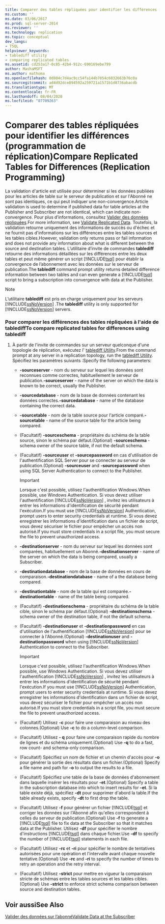 ```yaml
---
title: Comparer des tables répliquées pour identifier les différences (programmation de réplication) | Microsoft Docs
ms.custom: ''
ms.date: 03/06/2017
ms.prod: sql-server-2014
ms.reviewer: ''
ms.technology: replication
ms.topic: conceptual
dev_langs:
- TSQL
helpviewer_keywords:
- tablediff utility
- comparing replicated tables
ms.assetid: cd253a17-0c85-42b4-912c-690169ebe799
author: MashaMSFT
ms.author: mathoma
ms.openlocfilehash: 0d804c7d4ac9cc54fa144b7054c6032663b76c0a
ms.sourcegitcommit: ad4d92dce894592a259721a1571b1d8736abacdb
ms.translationtype: MT
ms.contentlocale: fr-FR
ms.lasthandoff: 08/04/2020
ms.locfileid: "87709263"
---
```

# <a name="compare-replicated-tables-for-differences-replication-programming"></a><span data-ttu-id="29252-102">Comparer des tables répliquées pour identifier les différences (programmation de réplication)</span><span class="sxs-lookup"><span data-stu-id="29252-102">Compare Replicated Tables for Differences (Replication Programming)</span></span>
  <span data-ttu-id="29252-103">La validation d'article est utilisée pour déterminer si les données publiées pour les articles de table sur le serveur de publication et sur l'Abonné ne sont pas identiques, ce qui peut indiquer une non-convergence.</span><span class="sxs-lookup"><span data-stu-id="29252-103">Article validation is used to determine if published data for table articles at the Publisher and Subscriber are not identical, which can indicate non-convergence.</span></span> <span data-ttu-id="29252-104">Pour plus d’informations, consultez [Valider des données répliquées](../validate-data-at-the-subscriber.md).</span><span class="sxs-lookup"><span data-stu-id="29252-104">For more information, see [Validate Replicated Data](../validate-data-at-the-subscriber.md).</span></span> <span data-ttu-id="29252-105">Toutefois, la validation retourne uniquement des informations de succès ou d'échec et ne fournit pas d'informations sur les différences entre les tables sources et les tables cibles.</span><span class="sxs-lookup"><span data-stu-id="29252-105">However, validation only returns pass or fail information and does not provide any information about what is different between the source and destination tables.</span></span> <span data-ttu-id="29252-106">L’utilitaire d’invite de commandes **tablediff** retourne des informations détaillées sur les différences entre les deux tables et peut même générer un script [!INCLUDE[tsql](../../../includes/tsql-md.md)] pour établir la convergence de l’abonnement avec les données sur le serveur de publication.</span><span class="sxs-lookup"><span data-stu-id="29252-106">The **tablediff** command prompt utility returns detailed difference information between two tables and can even generate a [!INCLUDE[tsql](../../../includes/tsql-md.md)] script to bring a subscription into convergence with data at the Publisher.</span></span>  
  
> [!NOTE]  
>  <span data-ttu-id="29252-107">L’utilitaire **tablediff** est pris en charge uniquement pour les serveurs [!INCLUDE[ssNoVersion](../../../includes/ssnoversion-md.md)] .</span><span class="sxs-lookup"><span data-stu-id="29252-107">The **tablediff** utility is only supported for [!INCLUDE[ssNoVersion](../../../includes/ssnoversion-md.md)] servers.</span></span>  
  
### <a name="to-compare-replicated-tables-for-differences-using-tablediff"></a><span data-ttu-id="29252-108">Pour comparer les différences des tables répliquées à l'aide de tablediff</span><span class="sxs-lookup"><span data-stu-id="29252-108">To compare replicated tables for differences using tablediff</span></span>  
  
1.  <span data-ttu-id="29252-109">À partir de l'invite de commandes sur un serveur quelconque d'une topologie de réplication, exécutez l' [tablediff Utility](../../../tools/tablediff-utility.md).</span><span class="sxs-lookup"><span data-stu-id="29252-109">From the command prompt at any server in a replication topology, run the [tablediff Utility](../../../tools/tablediff-utility.md).</span></span> <span data-ttu-id="29252-110">Spécifiez les paramètres suivants :</span><span class="sxs-lookup"><span data-stu-id="29252-110">Specify the following parameters:</span></span>  
  
    -   <span data-ttu-id="29252-111">**-sourceserver** - nom du serveur sur lequel les données sont reconnues comme correctes, habituellement le serveur de publication.</span><span class="sxs-lookup"><span data-stu-id="29252-111">**-sourceserver** - name of the server on which the data is known to be correct, usually the Publisher.</span></span>  
  
    -   <span data-ttu-id="29252-112">**-sourcedatabase** - nom de la base de données contenant les données correctes.</span><span class="sxs-lookup"><span data-stu-id="29252-112">**-sourcedatabase** - name of the database containing the correct data.</span></span>  
  
    -   <span data-ttu-id="29252-113">**-sourcetable** - nom de la table source pour l'article comparé.</span><span class="sxs-lookup"><span data-stu-id="29252-113">**-sourcetable** - name of the source table for the article being compared.</span></span>  
  
    -   <span data-ttu-id="29252-114">(Facultatif) **-sourceschema** - propriétaire du schéma de la table source, sinon le schéma par défaut.</span><span class="sxs-lookup"><span data-stu-id="29252-114">(Optional) **-sourceschema** - schema owner of the source table, if not the default schema.</span></span>  
  
    -   <span data-ttu-id="29252-115">(Facultatif) **-sourceuser** et **-sourcepassword** en cas d'utilisation de l'authentification SQL Server pour se connecter au serveur de publication.</span><span class="sxs-lookup"><span data-stu-id="29252-115">(Optional) **-sourceuser** and **-sourcepassword** when using SQL Server Authentication to connect to the Publisher.</span></span>  
  
        > [!IMPORTANT]  
        >  <span data-ttu-id="29252-116">Lorsque c'est possible, utilisez l'authentification Windows.</span><span class="sxs-lookup"><span data-stu-id="29252-116">When possible, use Windows Authentication.</span></span> <span data-ttu-id="29252-117">Si vous devez utiliser l'authentification [!INCLUDE[ssNoVersion](../../../includes/ssnoversion-md.md)] , invitez les utilisateurs à entrer les informations d'identification de sécurité pendant l'exécution.</span><span class="sxs-lookup"><span data-stu-id="29252-117">If you must use [!INCLUDE[ssNoVersion](../../../includes/ssnoversion-md.md)] Authentication, prompt users to enter security credentials at runtime.</span></span> <span data-ttu-id="29252-118">Si vous devez enregistrer les informations d'identification dans un fichier de script, vous devez sécuriser le fichier pour empêcher un accès non autorisé.</span><span class="sxs-lookup"><span data-stu-id="29252-118">If you must store credentials in a script file, you must secure the file to prevent unauthorized access.</span></span>  
  
    -   <span data-ttu-id="29252-119">**-destinationserver** - nom du serveur sur lequel les données sont comparées, habituellement un Abonné.</span><span class="sxs-lookup"><span data-stu-id="29252-119">**-destinationserver** - name of the server on which the data is being compared, usually a Subscriber.</span></span>  
  
    -   <span data-ttu-id="29252-120">**-destinationdatabase** - nom de la base de données en cours de comparaison.</span><span class="sxs-lookup"><span data-stu-id="29252-120">**-destinationdatabase** - name of a the database being compared.</span></span>  
  
    -   <span data-ttu-id="29252-121">**-destinationtable** - nom de la table qui est comparée.</span><span class="sxs-lookup"><span data-stu-id="29252-121">**-destinationtable** - name of the table being compared.</span></span>  
  
    -   <span data-ttu-id="29252-122">(Facultatif) **-destinationschema** - propriétaire du schéma de la table cible, sinon le schéma par défaut.</span><span class="sxs-lookup"><span data-stu-id="29252-122">(Optional) **-destinationschema** - schema owner of the destination table, if not the default schema.</span></span>  
  
    -   <span data-ttu-id="29252-123">(Facultatif) **-destinationuser** et **-destinationpassword** en cas d'utilisation de l'authentification [!INCLUDE[ssNoVersion](../../../includes/ssnoversion-md.md)] pour se connecter à l'Abonné.</span><span class="sxs-lookup"><span data-stu-id="29252-123">(Optional) **-destinationuser** and **-destinationpassword** when using [!INCLUDE[ssNoVersion](../../../includes/ssnoversion-md.md)] Authentication to connect to the Subscriber.</span></span>  
  
        > [!IMPORTANT]  
        >  <span data-ttu-id="29252-124">Lorsque c'est possible, utilisez l'authentification Windows.</span><span class="sxs-lookup"><span data-stu-id="29252-124">When possible, use Windows Authentication.</span></span> <span data-ttu-id="29252-125">Si vous devez utiliser l'authentification [!INCLUDE[ssNoVersion](../../../includes/ssnoversion-md.md)] , invitez les utilisateurs à entrer les informations d'identification de sécurité pendant l'exécution.</span><span class="sxs-lookup"><span data-stu-id="29252-125">If you must use [!INCLUDE[ssNoVersion](../../../includes/ssnoversion-md.md)] Authentication, prompt users to enter security credentials at runtime.</span></span> <span data-ttu-id="29252-126">Si vous devez enregistrer les informations d'identification dans un fichier de script, vous devez sécuriser le fichier pour empêcher un accès non autorisé.</span><span class="sxs-lookup"><span data-stu-id="29252-126">If you must store credentials in a script file, you must secure the file to prevent unauthorized access.</span></span>  
  
    -   <span data-ttu-id="29252-127">(Facultatif) Utilisez **-c** pour faire une comparaison au niveau des colonnes.</span><span class="sxs-lookup"><span data-stu-id="29252-127">(Optional) Use **-c** to do a column-level comparison.</span></span>  
  
    -   <span data-ttu-id="29252-128">(Facultatif) Utilisez **- q** pour faire une comparaison rapide du nombre de lignes et du schéma uniquement.</span><span class="sxs-lookup"><span data-stu-id="29252-128">(Optional) Use **-q** to do a fast, row count- and schema-only comparison.</span></span>  
  
    -   <span data-ttu-id="29252-129">(Facultatif) Spécifiez un nom de fichier et un chemin d'accès pour **-o** pour générer la sortie des résultats dans un fichier.</span><span class="sxs-lookup"><span data-stu-id="29252-129">(Optional) Specify a file name and path for **-o** to output the results to a file.</span></span>  
  
    -   <span data-ttu-id="29252-130">(Facultatif) Spécifiez une table de la base de données d'abonnement dans laquelle insérer les résultats pour **-et**.</span><span class="sxs-lookup"><span data-stu-id="29252-130">(Optional) Specify a table in the subscription database into which to insert results for **-et**.</span></span> <span data-ttu-id="29252-131">Si la table existe déjà, spécifiez **-dt** pour supprimer d'abord la table.</span><span class="sxs-lookup"><span data-stu-id="29252-131">If the table already exists, specify **-dt** to first drop the table.</span></span>  
  
    -   <span data-ttu-id="29252-132">(Facultatif) Utilisez **-f** pour générer un fichier [!INCLUDE[tsql](../../../includes/tsql-md.md)] et corriger les données sur l'Abonné afin qu'elles correspondent à celles du serveur de publication.</span><span class="sxs-lookup"><span data-stu-id="29252-132">(Optional) Use **-f** to generate a [!INCLUDE[tsql](../../../includes/tsql-md.md)] file to fix data at the Subscriber so that it matches data at the Publisher.</span></span> <span data-ttu-id="29252-133">Utilisez **-df** pour spécifier le nombre d'instructions [!INCLUDE[tsql](../../../includes/tsql-md.md)] dans chaque fichier.</span><span class="sxs-lookup"><span data-stu-id="29252-133">Use **-df** to specify the number of [!INCLUDE[tsql](../../../includes/tsql-md.md)] statements in each file.</span></span>  
  
    -   <span data-ttu-id="29252-134">(Facultatif) Utilisez **-rc** et **-ri** pour spécifier le nombre de tentatives autorisées pour une opération et l'intervalle avant chaque nouvelle tentative.</span><span class="sxs-lookup"><span data-stu-id="29252-134">(Optional) Use **-rc** and **-ri** to specify the number of times to retry an operation and the retry interval.</span></span>  
  
    -   <span data-ttu-id="29252-135">(Facultatif) Utilisez **-strict** pour mettre en vigueur la comparaison stricte de schémas entre les tables sources et les tables cibles.</span><span class="sxs-lookup"><span data-stu-id="29252-135">(Optional) Use **-strict** to enforce strict schema comparison between source and destination tables.</span></span>  
  
## <a name="see-also"></a><span data-ttu-id="29252-136">Voir aussi</span><span class="sxs-lookup"><span data-stu-id="29252-136">See Also</span></span>  
 [<span data-ttu-id="29252-137">Valider des données sur l’abonné</span><span class="sxs-lookup"><span data-stu-id="29252-137">Validate Data at the Subscriber</span></span>](../validate-data-at-the-subscriber.md)  
  
  
